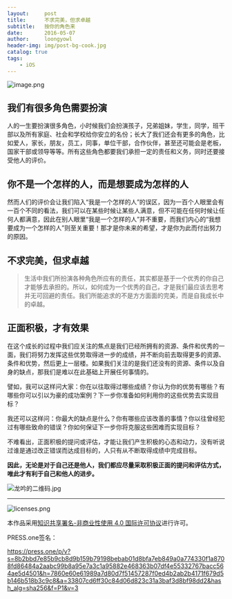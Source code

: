 ```yaml
---
layout:     post
title:      不求完美，但求卓越
subtitle:   按你的角色来
date:       2016-05-07
author:     loongyowl
header-img: img/post-bg-cook.jpg
catalog: true
tags:
    - iOS
---
```


![image.png](https://wg.isdot.net/api/un/img?key=user-upload/12123870/3bdd16ad5a37b9e0.png)

## 我们有很多角色需要扮演

人的一生要扮演很多角色，小时候我们会扮演孩子，兄弟姐妹，学生，同学，班干部以及所有家庭、社会和学校给你安立的名份；长大了我们还会有更多的角色，比如爱人，家长，朋友，员工，同事，单位干部，合作伙伴，甚至还可能会是老板，国家干部或领导等等。所有这些角色都要我们承担一定的责任和义务，同时还要接受他人的评价。

## 你不是一个怎样的人，而是想要成为怎样的人
然而人们的评价会让我们陷入“我是一个怎样的人”的误区，因为一百个人眼里会有一百个不同的看法，我们可以在某些时候让某些人满意，但不可能在任何时候让任何人都满意，因此在别人眼里“我是一个怎样的人”并不重要，而我们内心的“我想要成为一个怎样的人”则至关重要！那才是你未来的希望，才是你为此而付出努力的原因。

## 不求完美，但求卓越
>生活中我们所扮演各种角色所应有的责任，其实都是基于一个优秀的你自己才能够去承担的。所以，如何成为一个优秀的自己，才是我们最应该去思考并无可回避的责任。我们所能追求的不是方方面面的完美，而是自我成长中的卓越。

## 正面积极，才有效果
在这个成长的过程中我们应关注的焦点是我们已经所拥有的资源、条件和优秀的一面，我们将努力发挥这些优势取得进一步的成绩，并不断向前去取得更多的资源、条件和优势，然后更上一层楼。如果我们关注的是我们还没有的资源、条件以及自身的缺点，那我们是难以在此基础上开展任何事情的。

譬如，我可以这样问大家：你在以往取得过哪些成绩？你认为你的优势有哪些？有哪些你可以引以为豪的成功案例？下一步你准备如何利用你的这些优势去实现目标？

我还可以这样问：你最大的缺点是什么？你有哪些应该改善的事情？你以往曾经犯过有哪些致命的错误？你如何保证下一步你将克服这些困难而实现目标？

不难看出，正面积极的提问或评估，才能让我们产生积极的心态和动力，没有听说过谁是通过改正错误而达成目标的，人只有从不断取得成绩中完成目标。

**因此，无论是对于自己还是他人，我们都应尽量采取积极正面的提问和评估方式，唯此才有利于自己和他人的进步。**






![龙吟的二维码.jpg](https://wg.isdot.net/api/un/img?key=user-upload/12123870/c93f436334fef4a1.jpg)

----

![licenses.png](https://wg.isdot.net/api/un/img?key=user-upload/12123870/d07ca65285ba7ca1.png)

本作品采用[知识共享署名-非商业性使用 4.0 国际许可协议](http://creativecommons.org/licenses/by-nc/4.0/)进行许可。 

PRESS.one签名：

https://press.one/p/v?s=8b2bbd7e85b9cb8d9b159b79198bebab01d8bfa7eb849a0a774330f1a8708fd86484a2aabc99b8a95e7a3c1a95882e468363b07df4e55332767bacc564ae5d4501&h=7860e60e61989a7d80d7f51457287f0ed4b2ab2b4171f679d5b146b518b3c9c8&a=33807cd6ff30c84d06d823c31a3baf3d8bf98dd2&hash_alg=sha256&f=P1&v=3